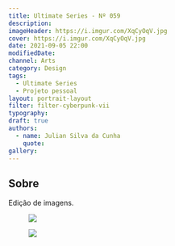 ```yaml
---
title: Ultimate Series - Nº 059
description:
imageHeader: https://i.imgur.com/XqCyOqV.jpg
cover: https://i.imgur.com/XqCyOqV.jpg
date: 2021-09-05 22:00
modifiedDate:
channel: Arts
category: Design
tags:
  - Ultimate Series
  - Projeto pessoal
layout: portrait-layout
filter: filter-cyberpunk-vii
typography:
draft: true
authors:
  - name: Julian Silva da Cunha
    quote:
gallery:
---
```


## Sobre

Edição de imagens.

<figure>
  <img src="https://i.imgur.com/XqCyOqV.jpg" className="max-w-none mx-auto block"/>
</figure>

<figure>
  <img src="https://i.imgur.com/NdX9Yl1.jpg" className="max-w-none mx-auto block"/>
</figure>
